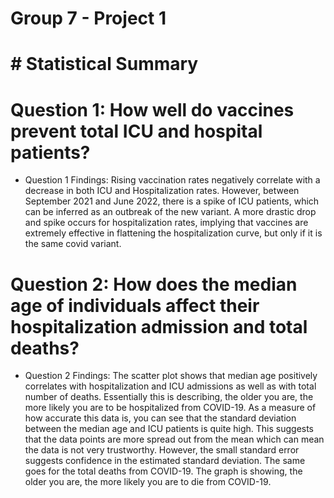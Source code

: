 # Group 7 - Project 1
# # Statistical Summary

# Question 1: How well do vaccines prevent total ICU and hospital patients?

* Question 1 Findings: Rising vaccination rates negatively correlate with a decrease in both ICU and Hospitalization rates. However, between September 2021 and June 2022, there is a spike of ICU patients, which can be inferred as an outbreak of the new variant. A more drastic drop and spike occurs for hospitalization rates, implying that vaccines are extremely effective in flattening the hospitalization curve, but only if it is the same covid variant.

# Question 2:  How does the median age of individuals affect their hospitalization admission and total deaths?

* Question 2 Findings: The scatter plot shows that median age positively correlates with hospitalization and ICU admissions as well as with total number of deaths. Essentially this is describing, the older you are, the more likely you are to be hospitalized from COVID-19. As a measure of how accurate this data is, you can see that the standard deviation between the median age and ICU patients is quite high. This suggests that the data points are more spread out from the mean which can mean the data is not very trustworthy. However, the small standard error suggests confidence in the estimated standard deviation. The same goes for the total deaths from COVID-19. The graph is showing, the older you are, the more likely you are to die from COVID-19.
